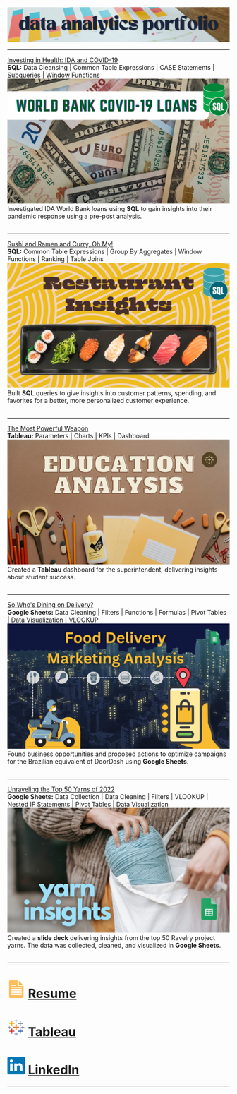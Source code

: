 <img src="images/portfolioTOP.png?raw=true"/>

---
[Investing in Health:  IDA and COVID-19](https://www.linkedin.com/pulse/investing-health-ida-covid-19-karen-waggoner/) <br>
**SQL:**  Data Cleansing | Common Table Expressions | CASE Statements | Subqueries | Window Functions <br>
[<img src="images/Bank_Analysis.png?raw=true"/>](https://www.linkedin.com/pulse/investing-health-ida-covid-19-karen-waggoner/)
Investigated IDA World Bank loans using **SQL** to gain insights into their pandemic response using a pre-post analysis. <br> <br>

---
[Sushi and Ramen and Curry, Oh My!](https://www.linkedin.com/pulse/sushi-ramen-curry-oh-my-karen-waggoner) <br>
**SQL:**  Common Table Expressions | Group By Aggregates | Window Functions | Ranking | Table Joins <br>
[<img src="images/Restaurant_Insights.png?raw=true"/>](https://www.linkedin.com/pulse/sushi-ramen-curry-oh-my-karen-waggoner)
Built **SQL** queries to give insights into customer patterns, spending, and favorites for a better, more personalized customer experience. <br> <br>

---
[The Most Powerful Weapon](https://www.linkedin.com/pulse/most-powerful-weapon-karen-waggoner) <br>
**Tableau:**  Parameters | Charts | KPIs | Dashboard <br>
[<img src="images/Education_Analysis.png?raw=true"/>](https://www.linkedin.com/pulse/most-powerful-weapon-karen-waggoner)
Created a **Tableau** dashboard for the superintendent, delivering insights about student success. <br> <br>

---
[So Who's Dining on Delivery?](https://www.linkedin.com/pulse/so-whos-dining-delivery-karen-waggoner/) <br>
**Google Sheets:**  Data Cleaning | Filters | Functions | Formulas | Pivot Tables | Data Visualization | VLOOKUP <br>
[<img src="images/Food_Delivery.png?raw=true"/>](https://www.linkedin.com/pulse/so-whos-dining-delivery-karen-waggoner/)
Found business opportunities and proposed actions to optimize campaigns for the Brazilian equivalent of DoorDash using **Google Sheets**. <br> <br>

---
[Unraveling the Top 50 Yarns of 2022](/files/yarn_deck.pdf) <br>
**Google Sheets:**  Data Collection | Data Cleaning | Filters | VLOOKUP | Nested IF Statements | Pivot Tables | Data Visualization <br>
[<img src="images/yarn_insights.png?raw=true"/>](/files/yarn_deck.pdf)
Created a **slide deck** delivering insights from the top 50 Ravelry project yarns. The data was collected, cleaned, and visualized in **Google Sheets**. <br> <br>

---
# [<img src="images/doc_icon.png?raw=true"/>](/files/KGW_02_07_2023.pdf) [Resume](/files/KarenWaggoner_DataAnalyst_June26.pdf)     
# [<img src="images/tableau_icon.png?raw=true"/>](https://public.tableau.com/app/profile/karen.waggoner) [Tableau](https://public.tableau.com/app/profile/karen.waggoner)     
# [<img src="images/linkedin_icon.png?raw=true"/>](https://www.linkedin.com/in/karengwaggoner) [LinkedIn](https://www.linkedin.com/in/karengwaggoner)

---





